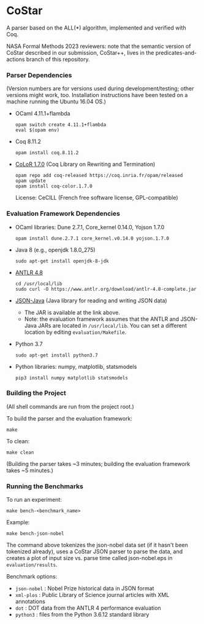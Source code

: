 # CoStar
A parser based on the ALL(*) algorithm, implemented and verified with Coq.

NASA Formal Methods 2023 reviewers: note that the semantic version of CoStar described in our submission, CoStar++, lives in the predicates-and-actions branch of this repository. 

### Parser Dependencies

(Version numbers are for versions used during development/testing; other versions might work, too. Installation instructions have been tested on a machine running the Ubuntu 16.04 OS.)

* OCaml 4.11.1+flambda
  ```
  opam switch create 4.11.1+flambda
  eval $(opam env)
  ```

* Coq 8.11.2

  ```
  opam install coq.8.11.2
  ```

* [CoLoR 1.7.0](http://color.inria.fr/) (Coq Library on Rewriting and Termination)

  ```
  opam repo add coq-released https://coq.inria.fr/opam/released
  opam update
  opam install coq-color.1.7.0
  ```

  License: CeCILL (French free software license, GPL-compatible)

### Evaluation Framework Dependencies

* OCaml libraries: Dune 2.7.1, Core_kernel 0.14.0, Yojson 1.7.0
  ```
  opam install dune.2.7.1 core_kernel.v0.14.0 yojson.1.7.0
  ```

* Java 8 (e.g., openjdk 1.8.0_275)
  ```
  sudo apt-get install openjdk-8-jdk
  ```

* [ANTLR 4.8](https://www.antlr.org)
  ```
  cd /usr/local/lib
  sudo curl -O https://www.antlr.org/download/antlr-4.8-complete.jar
  ```

* [JSON-Java](https://github.com/stleary/JSON-java) (Java library for reading and writing JSON data)
  * The JAR is available at the link above.
  * Note: the evaluation framework assumes that the ANTLR and JSON-Java JARs are located in `/usr/local/lib`. You can set a different location by editing `evaluation/Makefile`.

* Python 3.7
  ```
  sudo apt-get install python3.7
  ```

* Python libraries: numpy, matplotlib, statsmodels
  ```
  pip3 install numpy matplotlib statsmodels
  ```

### Building the Project

(All shell commands are run from the project root.)

To build the parser and the evaluation framework:

```
make
```

To clean:

```
make clean
```

(Building the parser takes ~3 minutes; building the evaluation framework takes ~5 minutes.)

### Running the Benchmarks

To run an experiment:

```
make bench-<benchmark_name>
```

Example:

```
make bench-json-nobel
```

The command above tokenizes the json-nobel data set (if it hasn't been tokenized already), uses a CoStar JSON parser to parse the data, and creates a plot of input size vs. parse time called json-nobel.eps in `evaluation/results`.

Benchmark options:

- ```json-nobel``` : Nobel Prize historical data in JSON format
- ```xml-plos```   : Public Library of Science journal articles with XML annotations
- ```dot```        : DOT data from the ANTLR 4 performance evaluation
- ```python3```    : files from the Python 3.6.12 standard library




